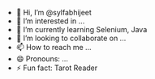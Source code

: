 - 👋 Hi, I’m @sylfabhijeet
- 👀 I’m interested in ...
- 🌱 I’m currently learning Selenium, Java
- 💞️ I’m looking to collaborate on ...
- 📫 How to reach me ...
- 😄 Pronouns: ...
- ⚡ Fun fact: Tarot Reader

<!---
Sylfabhijeet/Sylfabhijeet is a ✨ special ✨ repository because its `README.md` (this file) appears on your GitHub profile.
You can click the Preview link to take a look at your changes.
--->
